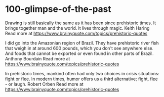 # 100-glimpse-of-the-past

Drawing is still basically the same as it has been since prehistoric times. It brings together man and the world. It lives through magic. Keith Haring
Read more at https://www.brainyquote.com/topics/prehistoric-quotes

I did go into the Amazonian region of Brazil. They have prehistoric river fish that weigh in at around 600 pounds, which you don't see anywhere else. And foods that cannot be exported or even found in other parts of Brazil. Anthony Bourdain
Read more at https://www.brainyquote.com/topics/prehistoric-quotes

In prehistoric times, mankind often had only two choices in crisis situations: fight or flee. In modern times, humor offers us a third alternative; fight, flee - or laugh. Robert Orben
Read more at https://www.brainyquote.com/topics/prehistoric-quotes